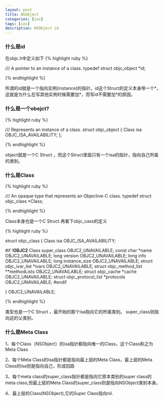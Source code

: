 ```yaml
---
layout: post
title: NSObject
categories: [ios]
tags: [ios]
description: NSObject id
---
```


<h3>什么是id</h3>

在objc.h中定义如下
{% highlight ruby %}

/// A pointer to an instance of a class.
typedef struct objc_object *id;

{% endhighlight %}

<p>
所谓的id就是一个指向实例(instance)的指针。id这个Struct的定义本身带一个*，这就是为什么在写其他实例时候需要加*，而写id不需要加*的原因。
</p>

<h3>
什么是一个obejct?
</h3>

{% highlight ruby %}

/// Represents an instance of a class.
struct objc_object {
    Class isa  OBJC_ISA_AVAILABILITY;
};

{% endhighlight %}

<p>
object就是一个C Struct ，而这个Struct里面只有一个isa的指针，指向自己所属的类别。
</p>

<h3>
什么是Class
</h3>

{% highlight ruby %}

/// An opaque type that represents an Objective-C class.
typedef struct objc_class *Class;

{% endhighlight %}

<p>
Class本身也是一个C Struct.再看下objc_cass的定义
</p>

{% highlight ruby %}

struct objc_class {
    Class isa  OBJC_ISA_AVAILABILITY;

#if !__OBJC2__
    Class super_class                                        OBJC2_UNAVAILABLE;
    const char *name                                         OBJC2_UNAVAILABLE;
    long version                                             OBJC2_UNAVAILABLE;
    long info                                                OBJC2_UNAVAILABLE;
    long instance_size                                       OBJC2_UNAVAILABLE;
    struct objc_ivar_list *ivars                             OBJC2_UNAVAILABLE;
    struct objc_method_list **methodLists                    OBJC2_UNAVAILABLE;
    struct objc_cache *cache                                 OBJC2_UNAVAILABLE;
    struct objc_protocol_list *protocols                     OBJC2_UNAVAILABLE;
#endif

} OBJC2_UNAVAILABLE;

{% endhighlight %}

<p>
类型也是一个C Struct ，最开始的那个isa指向它的所属类别。
super_class则指向这的父类别。  
</p>

<h3>什么是Meta Class</h3>
<p>
1、每个Class（NSObject）的isa指针都指向唯一的Class，这个Class称之为Meta Class
</p>
<p>
2、每个Meta Class的isa指针都是指向最上层的Meta Class，最上层的Meta Class的isa则是指向自己，形成回路
</p>
<p>
3、每个meta class的super_class指针都是指向它原本类别的super class的meta class,但最上层的Meta Class的super_class则是指向NSObject类别本身。
</p>
<p>
4、最上层的Class(NSObject),它的Super Class指向nil.
</p>






